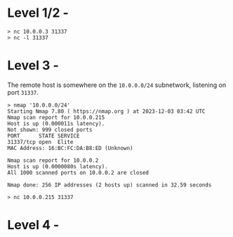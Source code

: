 # Level 1/2 - 

```{sh}
> nc 10.0.0.3 31337
> nc -l 31337
```

# Level 3 - 

The remote host is somewhere on the `10.0.0.0/24` subnetwork, listening on port `31337`.

```{sh}
> nmap '10.0.0.0/24'
Starting Nmap 7.80 ( https://nmap.org ) at 2023-12-03 03:42 UTC
Nmap scan report for 10.0.0.215
Host is up (0.000011s latency).
Not shown: 999 closed ports
PORT      STATE SERVICE
31337/tcp open  Elite
MAC Address: 16:BC:FC:DA:B8:ED (Unknown)

Nmap scan report for 10.0.0.2
Host is up (0.0000080s latency).
All 1000 scanned ports on 10.0.0.2 are closed

Nmap done: 256 IP addresses (2 hosts up) scanned in 32.59 seconds

> nc 10.0.0.215 31337
```

# Level 4 - 




